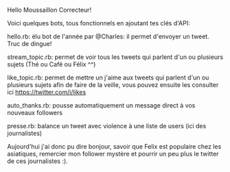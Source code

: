 Hello Moussaillon Correcteur!

Voici quelques bots, tous fonctionnels en ajoutant tes clés d'API:

hello.rb: élu bot de l'année par @Charles: il permet d'envoyer un tweet. Truc de dingue!

stream_topic.rb: permet de voir tous les tweets qui parlent d'un ou plusieurs sujets (Thé ou Café ou Félix ^^)

like_topic.rb: permet de mettre un j'aime aux tweets qui parlent d'un ou plusieurs sujets afin de faire de la veille, vous pouvez ensuite les consulter ici https://twitter.com/i/likes

auto_thanks.rb: pousse automatiquement un message direct à vos nouveaux followers

presse.rb: balance un tweet avec violence à une liste de users (ici des journalistes)

Aujourd'hui j'ai donc pu dire bonjour, savoir que Felix est populaire chez les asiatiques, remercier mon follower mystère et pourrir un peu plus le twitter de ces journalistes :).



